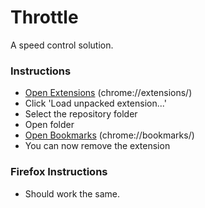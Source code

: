 # Throttle
A speed control solution.



### Instructions
 - [Open Extensions](chrome://extensions/) (chrome://extensions/)
 - Click 'Load unpacked extension...' 
 - Select the repository folder
 - Open folder
 - [Open Bookmarks](chrome://bookmarks/) (chrome://bookmarks/)
 - You can now remove the extension

### Firefox Instructions
 - Should work the same.
